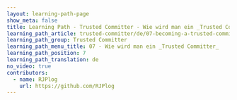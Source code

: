 ```yaml
---
layout: learning-path-page
show_meta: false
title: Learning Path - Trusted Committer - Wie wird man ein _Trusted Committer_
learning_path_article: trusted-committer/de/07-becoming-a-trusted-committer.asciidoc
learning_path_group: Trusted Committer
learning_path_menu_title: 07 - Wie wird man ein _Trusted Committer_
learning_path_position: 7
learning_path_translation: de
no_video: true
contributors:
  - name: RJPlog
    url: https://github.com/RJPlog
---
```

<!--- This file autogenerated from https://github.com/InnerSourceCommons/InnerSourceLearningPath/blob/master/scripts/generate_learning_path_markdown.js -->